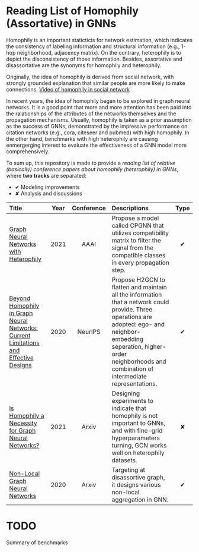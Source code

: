 # Reading List of Homophily (Assortative) in GNNs
Homophily is an important staticticis for network estimation, which indicates the consistency of labeling information and structural information (e.g., 1-hop neighborhood, adjacency matrix). On the contrary, heterophily is to depict the disconsistency of those information. Besides, assortative and disassortative are the synonyms for homophily and heterophily. 

Originally, the idea of homophily is derived from social network, with strongly grounded explanation that similar people are more likely to make connections. [Video of homophily in social network](href="https://www.youtube.com/watch?v=x5d8FPpcSdI")

In recent years, the idea of homophily began to be explored in graph neural networks. It is a good point that more and more attention has been paid into the ralationships of the attributes of the networks themselves and the propagation mechanisms. Usually, homophily is taken as a prior assumption as the success of GNNs, demonstrated by the impressive performance on citation networks (e.g., cora, citeseer and pubmed) with high homophily. In the other hand, benchmarks with high heterophily are causing enmergerging interest to evaluate the effectiveness of a GNN model more comprehensively. 

To sum up, this repository is made to provide a *reading list of relative (basically) conference papers about homophily (heterophily) in GNNs*, where **two tracks** are separated: 
- &#10004; Modeling improvements 
- &#10008; Analysis and discussions 
  
| Title | Year | Conference | Descriptions | Type |
| :---- | :--: | :--------: | :---         | :--: |
| [Graph Neural Networks with Heterophily](href="https://arxiv.org/abs/2009.13566") | 2021 | AAAI | Propose a model called CPGNN that utilizes compatibility matrix to filter the signal from the compatible classes in every propagation step. | &#10004; |
| [Beyond Homophily in Graph Neural Networks: Current Limitations and Effective Designs](href="https://arxiv.org/abs/2006.11468") | 2020 | NeurIPS | Propose H2GCN to flatten and maintain all the information that a network could provide. Three operations are adopted: ego- and neighbor- embedding seperation, higher-order neighborhoods and combination of intermediate representations. | &#10004; |
| [Is Homophily a Necessity for Graph Neural Networks?](href="https://arxiv.org/abs/2106.06134") | 2021 | Arxiv | Designing experiments to indicate that homophily is not important to GNNs, and with fine-grid hyperparameters turning, GCN works well on heterophily datasets. | &#10008; |
| [Non-Local Graph Neural Networks](href="https://arxiv.org/abs/2005.14612") | 2020 | Arxiv | Targeting at disassortive graph, it designs various non-local aggregation in GNN. | &#10004; |

# TODO
Summary of benchmarks

